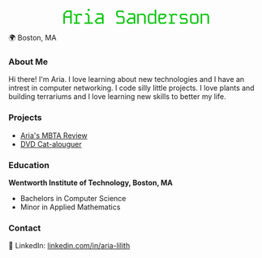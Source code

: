 <p align=center>
  <img src="resources\ariasanderson.png" alt="Aria Sanderson"/>
</p>
🌍 Boston, MA

### About Me
Hi there! I'm Aria. I love learning about new technologies and I have an intrest in computer networking. I code silly little projects. I love plants and building terrariums and I love learning new skills to better my life.

### Projects
- [Aria's MBTA Review](https://arialilith.github.io/arias-mbta-review/)
- [DVD Cat-alouguer](https://github.com/hexcatprime/capstone/tree/main)

### Education
**Wentworth Institute of Technology, Boston, MA**
  - Bachelors in Computer Science
  - Minor in Applied Mathematics

### Contact
🔗 LinkedIn: [linkedin.com/in/aria-lilith](https://www.linkedin.com/in/aria-lilith)  
